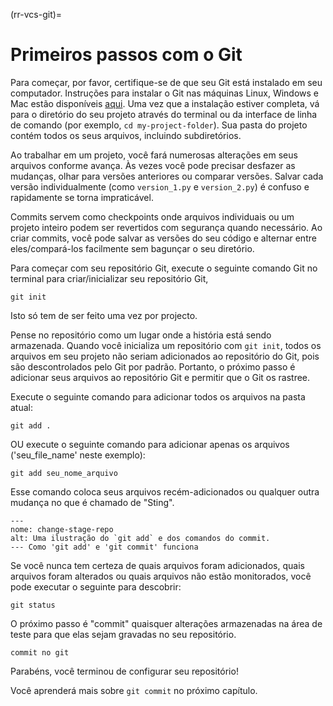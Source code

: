 (rr-vcs-git)=
# Primeiros passos com o Git

Para começar, por favor, certifique-se de que seu Git está instalado em seu computador. Instruções para instalar o Git nas máquinas Linux, Windows e Mac estão disponíveis [aqui](https://Git-scm.com/book/en/v2/Getting-Started-Installing-Git). Uma vez que a instalação estiver completa, vá para o diretório do seu projeto através do terminal ou da interface de linha de comando (por exemplo, `cd my-project-folder`). Sua pasta do projeto contém todos os seus arquivos, incluindo subdiretórios.

Ao trabalhar em um projeto, você fará numerosas alterações em seus arquivos conforme avança. Às vezes você pode precisar desfazer as mudanças, olhar para versões anteriores ou comparar versões. Salvar cada versão individualmente (como `version_1.py` e `version_2.py`) é confuso e rapidamente se torna impraticável.

Commits servem como checkpoints onde arquivos individuais ou um projeto inteiro podem ser revertidos com segurança quando necessário. Ao criar commits, você pode salvar as versões do seu código e alternar entre eles/compará-los facilmente sem bagunçar o seu diretório.

Para começar com seu repositório Git, execute o seguinte comando Git no terminal para criar/inicializar seu repositório Git,

```
git init
```

Isto só tem de ser feito uma vez por projecto.

Pense no repositório como um lugar onde a história está sendo armazenada. Quando você inicializa um repositório com `git init`, todos os arquivos em seu projeto não seriam adicionados ao repositório do Git, pois são descontrolados pelo Git por padrão. Portanto, o próximo passo é adicionar seus arquivos ao repositório Git e permitir que o Git os rastree.

Execute o seguinte comando para adicionar todos os arquivos na pasta atual:
```
git add .
```
OU execute o seguinte comando para adicionar apenas os arquivos ('seu_file_name' neste exemplo):
```
git add seu_nome_arquivo
```

Esse comando coloca seus arquivos recém-adicionados ou qualquer outra mudança no que é chamado de "Sting".

```{figure} ../../figures/change-stage-repo.png
---
nome: change-stage-repo
alt: Uma ilustração do `git add` e dos comandos do commit.
--- Como 'git add' e 'git commit' funciona
```

Se você nunca tem certeza de quais arquivos foram adicionados, quais arquivos foram alterados ou quais arquivos não estão monitorados, você pode executar o seguinte para descobrir:

```
git status
```

O próximo passo é "commit" quaisquer alterações armazenadas na área de teste para que elas sejam gravadas no seu repositório.

```
commit no git
```
Parabéns, você terminou de configurar seu repositório!

Você aprenderá mais sobre `git commit` no próximo capítulo.
